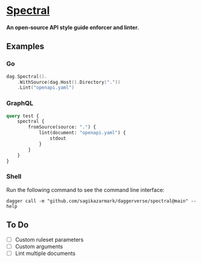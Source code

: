 # [Spectral](https://stoplight.io/open-source/spectral)

**An open-source API style guide enforcer and linter.**

## Examples

### Go

```go
dag.Spectral().
    .WithSource(dag.Host().Directory("."))
    .Lint("openapi.yaml")
```

### GraphQL

```graphql
query test {
    spectral {
        fromSource(source: ".") {
            lint(document: "openapi.yaml") {
                stdout
            }
        }
    }
}
```

### Shell

Run the following command to see the command line interface:

```shell
dagger call -m "github.com/sagikazarmark/daggerverse/spectral@main" --help
```

## To Do

- [ ] Custom ruleset parameters
- [ ] Custom arguments
- [ ] Lint multiple documents
